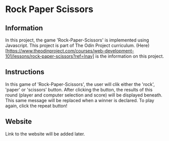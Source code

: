 # Rock Paper Scissors
## Information
In this project, the game 'Rock-Paper-Scissors' is implemented using Javascript. This project is part of The Odin Project curriculum. (Here)[https://www.theodinproject.com/courses/web-development-101/lessons/rock-paper-scissors?ref=lnav] is the information on this project.
## Instructions
In this game of 'Rock-Paper-Scissors', the user will clik either the 'rock', 'paper' or 'scissors' button. After clicking the button, the results of this round (player and computer selection and score) will be displayed beneath. This same message will be replaced when a winner is declared.
To play again, click the repeat button!
## Website
Link to the website will be added later.
